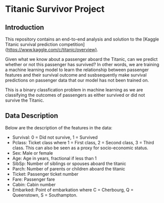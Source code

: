 # Titanic Survivor Project

## Introduction
This repository contains an end-to-end analysis and solution to the [Kaggle Titanic survival prediction competition]{https://www.kaggle.com/c/titanic/overview}.  

Given what we know about a passenger aboard the Titanic, can we predict whether or not this passenger has survived? In other words, we are training a machine learning model to learn the relationship between passenger features and their survival outcome and susbsequently make survival predictions on passenger data that our model has not been trained on.

This is a binary classfication problem in machine learning as we are classifying the outcomes of passengers as either survived or did not survive the Titanic.  

## Data Description
Below are the description of the features in the data:

* Survival: 0 = Did not survive, 1 = Survived
* Pclass: Ticket class where 1 = First class, 2 = Second class, 3 = Third class. This can also be seen as a proxy for socio-economic status.
* Sex: Male or female
* Age: Age in years, fractional if less than 1
* SibSp: Number of siblings or spouses aboard the titanic
* Parch: Number of parents or children aboard the titanic
* Ticket: Passenger ticket number
* Fare: Passenger fare
* Cabin: Cabin number
* Embarked: Point of embarkation where C = Cherbourg, Q = Queenstown, S = Southampton.
